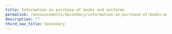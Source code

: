 ```yaml
---
title: Information on purchase of books and uniforms
permalink: /announcements/Secondary/information-on-purchase-of-books-and-uniforms/
description: ""
third_nav_title: Secondary
---
```

